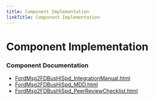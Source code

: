 ```yaml
---
title: Component Implementation
linkTitle: Component Implementation
---
```


# Component Implementation
### Component Documentation

- [FordMsg2FDBusHiSpd_IntegrationManual.html](doc/FordMsg2FDBusHiSpd_IntegrationManual.html)
- [FordMsg2FDBusHiSpd_MDD.html](doc/FordMsg2FDBusHiSpd_MDD.html)
- [FordMsg2FDBusHiSpd_PeerReviewChecklist.html](doc/FordMsg2FDBusHiSpd_PeerReviewChecklist.html)

